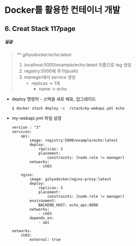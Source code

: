 # Docker를 활용한 컨테이너 개발

## 6. Creat Stack 117page

##### 실습

> ** gihyodocker/echo:latest
>
> 1. localhost:5000/example/echo:latest 이름으로 tag 생성
> 2. registry:5000에 추가(push)
> 3. maneger에서 service 생성
>    	- replicas -> 1개
>       	- name -> echo





+ deploy 명령어 - 스택을 새로 배포, 업그레이드

  ```
  $ docker stack deploy -c  /stack/my-webapi.yml echo
  ```

+ my-webapi.yml 파일 설정

  ```
  version : "3"
  services:
      api:
          image: registry:5000/example/echo:latest
          deploy:
              replicas: 3
              placement: 
                  constraints: [node.role != manager]
          networks:
              - ch03
  
      nginx:
          image: gihyodocker/nginx-proxy:latest
          deploy:
              replicas: 3
              placement:
                  constraints: [node.role != manager]
          environment:
              BACKEND_HOST: echo_api:8080
          networks:
              - ch03
          depends_on:
              - api
          
  networks:
      ch03:
          external: true
  ```




